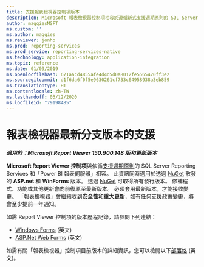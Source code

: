 ```yaml
---
title: 支援報表檢視器控制項版本
description: Microsoft 報表檢視器控制項相容於遵循新式支援週期原則的 SQL Server Reporting Services 以及 Power BI 報表伺服器。
author: maggiesMSFT
ms.custom: ''
ms.author: maggies
ms.reviewer: jonhp
ms.prod: reporting-services
ms.prod_service: reporting-services-native
ms.technology: application-integration
ms.topic: reference
ms.date: 01/09/2019
ms.openlocfilehash: 671aacd4855afe4d4d5d0a8012fe5565420ff3e2
ms.sourcegitcommit: d1f6da6f0f5e9630261cf733c64958938a3eb859
ms.translationtype: HT
ms.contentlocale: zh-TW
ms.lasthandoff: 03/12/2020
ms.locfileid: "79198485"
---
```

# <a name="support-for-report-viewer-current-branch-versions"></a>報表檢視器最新分支版本的支援

**_適用於：Microsoft Report Viewer 150.900.148 版和更新版本_**

**Microsoft Report Viewer 控制項**與依循[支援週期原則](https://support.microsoft.com/hub/4095338/microsoft-lifecycle-policy)的 SQL Server Reporting Services 和「Power BI 報表伺服器」相容。 此資訊同時適用於透過 [NuGet](https://www.nuget.org/) 散發的 **ASP.net** 和 **WinForms** 版本。 透過 [NuGet](https://www.nuget.org/) 可取得所有發行版本。 修補程式、功能或其他更新會向前復原至最新版本。 必須套用最新版本，才能接收變更。 「報表檢視器」會繼續收到**安全性和重大更新**，如有任何支援政策變更，將會至少提前一年通知。

如需 Report Viewer 控制項的版本歷程記錄，請參閱下列連結：

- [Windows Forms](https://www.nuget.org/packages/Microsoft.ReportingServices.ReportViewerControl.Winforms/) \(英文\)
- [ASP.Net Web Forms](https://www.nuget.org/packages/Microsoft.ReportingServices.ReportViewerControl.WebForms/) \(英文\)

如需有關「報表檢視器」控制項目前版本的詳細資訊，您可以檢閱以下[部落格](https://blogs.msdn.microsoft.com/sqlrsteamblog/2016/11/30/report-viewer-2016-control-update-now-available/) \(英文\)。